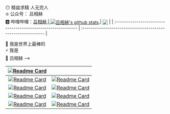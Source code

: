😶 精益求精 人无完人<br/>
❇️ 公众号： 吕相赫<br/>
🅱️ 哔哩哔哩：<a href="https://space.bilibili.com/97070946" target="_blank">吕相赫
| <a href="https://github.com/lvxianghe" target="_blank"> <img align="center" src="https://github-readme-stats.vercel.app/api?username=lvxianghe&show_icons=true&theme=onedark&hide_border=true" alt="吕相赫's github stats" /> </a> | <a href="https://github.com/lvxianghe" target="_blank"><img align="center" src="https://github-readme-stats.vercel.app/api/top-langs/?username=lvxianghe&layout=compact&theme=onedark&hide_border=true" /></a> |
| :----------------------------------------------------------- | :----------------------------------------------------------- |

💬 我是世界上最棒的<br/>
⚡ 我是<br/>
🤔 吕相赫 --><br/>

| [![Readme Card](https://github-readme-stats.vercel.app/api/pin/?username=lvxianghe&repo=JourneyToGreatness&show_owner=false&theme=ambient_gradient)](https://github.com/lvxianghe/JourneyToGreatness) |                                                              |
| :----------------------------------------------------------: | ------------------------------------------------------------ |
| [![Readme Card](https://github-readme-stats.vercel.app/api/pin/?username=lvxianghe&repo=System-Architecture-Design-Practices&show_owner=false&theme=rose)](https://github.com/lvxianghe/System-Architecture-Design-Practices) | [![Readme Card](https://github-readme-stats.vercel.app/api/pin/?username=lvxianghe&repo=Practical-Guides&show_owner=false&theme=rose)](https://github.com/lvxianghe/Practical-Guides) |
| [![Readme Card](https://github-readme-stats.vercel.app/api/pin/?username=lvxianghe&repo=front-end-scaffolding&show_owner=false&theme=ayu-mirage)](https://github.com/lvxianghe/front-end-scaffolding) | [![Readme Card](https://github-readme-stats.vercel.app/api/pin/?username=lvxianghe&repo=back-end-scaffolding&show_owner=false&theme=ayu-mirage)](https://github.com/lvxianghe/back-end-scaffolding) |
| [![Readme Card](https://github-readme-stats.vercel.app/api/pin/?username=lvxianghe&repo=xiaoxingbomei-front&show_owner=false&theme=material-palenight)](https://github.com/lvxianghe/xiaoxingbomei-front) | [![Readme Card](https://github-readme-stats.vercel.app/api/pin/?username=lvxianghe&repo=xiaoxingbomei-back&show_owner=false&theme=material-palenight)](https://github.com/lvxianghe/xiaoxingbomei-back) |
| [![Readme Card](https://github-readme-stats.vercel.app/api/pin/?username=lvxianghe&repo=Kakarot-front-end&show_owner=false&theme=moltack)](https://github.com/lvxianghe/Kakarot-front-end) | [![Readme Card](https://github-readme-stats.vercel.app/api/pin/?username=lvxianghe&repo=Kakarot-back-end&show_owner=false&theme=moltack)](https://github.com/lvxianghe/Kakarot-back-end) |


	



